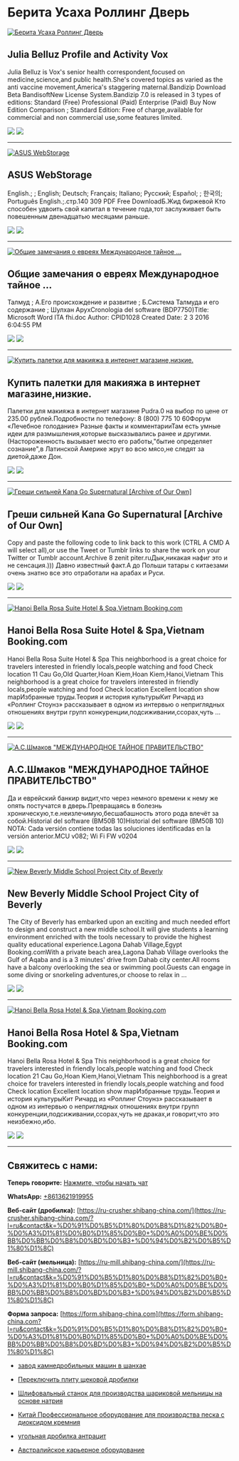 # Берита Усаха Роллинг Дверь

<a href="https://swt.shibang-china.com/?l=ru&img&k=%D0%91%D0%B5%D1%80%D0%B8%D1%82%D0%B0+%D0%A3%D1%81%D0%B0%D1%85%D0%B0+%D0%A0%D0%BE%D0%BB%D0%BB%D0%B8%D0%BD%D0%B3+%D0%94%D0%B2%D0%B5%D1%80%D1%8C" target="_blank">![Берита Усаха Роллинг Дверь](http://static.shibang-china.com/all-800x300/1334.jpg)</a>

## Julia Belluz Profile and Activity Vox
Julia Belluz is Vox's senior health correspondent,focused on medicine,science,and public health.She's covered topics as varied as the anti vaccine movement,America's staggering maternal.Bandizip Download Beta BandisoftNew License System.Bandizip 7.0 is released in 3 types of editions: Standard (Free) Professional (Paid) Enterprise (Paid) Buy Now Edition Comparison ; Standard Edition: Free of charge,available for commercial and non commercial use,some features limited.


<a href="https://whatsapp.shibangsoft.com/WhatsApp.php" target="_blank" title="WhatsApp">![](http://static.shibang-china.com/icon/whatsapp.png)</a> <a href="https://swt.shibang-china.com/?l=ru&icon&k=%D0%91%D0%B5%D1%80%D0%B8%D1%82%D0%B0+%D0%A3%D1%81%D0%B0%D1%85%D0%B0+%D0%A0%D0%BE%D0%BB%D0%BB%D0%B8%D0%BD%D0%B3+%D0%94%D0%B2%D0%B5%D1%80%D1%8C" target="_blank">![](http://static.shibang-china.com/icon/chat-ru.png)</a>

---

<a href="https://swt.shibang-china.com/?l=ru&img&k=%D0%91%D0%B5%D1%80%D0%B8%D1%82%D0%B0+%D0%A3%D1%81%D0%B0%D1%85%D0%B0+%D0%A0%D0%BE%D0%BB%D0%BB%D0%B8%D0%BD%D0%B3+%D0%94%D0%B2%D0%B5%D1%80%D1%8C" target="_blank">![ASUS WebStorage](http://static.shibang-china.com/all-800x300/157.jpg)</a>

## ASUS WebStorage
English.; ; English; Deutsch; Français; Italiano; Pусский; Español; ; 한국의; Português English.;.стр.140 309 PDF Free DownloadБ.Жид биржевой Кто способен удвоить свой капитал в течение года,тот заслуживает быть повешенным двенадцатью месяцами раньше.


<a href="https://whatsapp.shibangsoft.com/WhatsApp.php" target="_blank" title="WhatsApp">![](http://static.shibang-china.com/icon/whatsapp.png)</a> <a href="https://swt.shibang-china.com/?l=ru&icon&k=%D0%91%D0%B5%D1%80%D0%B8%D1%82%D0%B0+%D0%A3%D1%81%D0%B0%D1%85%D0%B0+%D0%A0%D0%BE%D0%BB%D0%BB%D0%B8%D0%BD%D0%B3+%D0%94%D0%B2%D0%B5%D1%80%D1%8C" target="_blank">![](http://static.shibang-china.com/icon/chat-ru.png)</a>

---

<a href="https://swt.shibang-china.com/?l=ru&img&k=%D0%91%D0%B5%D1%80%D0%B8%D1%82%D0%B0+%D0%A3%D1%81%D0%B0%D1%85%D0%B0+%D0%A0%D0%BE%D0%BB%D0%BB%D0%B8%D0%BD%D0%B3+%D0%94%D0%B2%D0%B5%D1%80%D1%8C" target="_blank">![Общие замечания о евреях Международное тайное …](http://static.shibang-china.com/all-800x300/951.jpg)</a>

## Общие замечания о евреях Международное тайное …
Талмуд ; А.Его происхождение и развитие ; Б.Система Талмуда и его содержание ; Шулхан АрухCronologia del software (BDP7750)Title: Microsoft Word ITA fhi.doc Author: CPID1028 Created Date: 2 3 2016 6:04:55 PM


<a href="https://whatsapp.shibangsoft.com/WhatsApp.php" target="_blank" title="WhatsApp">![](http://static.shibang-china.com/icon/whatsapp.png)</a> <a href="https://swt.shibang-china.com/?l=ru&icon&k=%D0%91%D0%B5%D1%80%D0%B8%D1%82%D0%B0+%D0%A3%D1%81%D0%B0%D1%85%D0%B0+%D0%A0%D0%BE%D0%BB%D0%BB%D0%B8%D0%BD%D0%B3+%D0%94%D0%B2%D0%B5%D1%80%D1%8C" target="_blank">![](http://static.shibang-china.com/icon/chat-ru.png)</a>

---

<a href="https://swt.shibang-china.com/?l=ru&img&k=%D0%91%D0%B5%D1%80%D0%B8%D1%82%D0%B0+%D0%A3%D1%81%D0%B0%D1%85%D0%B0+%D0%A0%D0%BE%D0%BB%D0%BB%D0%B8%D0%BD%D0%B3+%D0%94%D0%B2%D0%B5%D1%80%D1%8C" target="_blank">![Купить палетки для макияжа в интернет магазине,низкие.](http://static.shibang-china.com/all-800x300/113.jpg)</a>

## Купить палетки для макияжа в интернет магазине,низкие.
Палетки для макияжа в интернет магазине Pudra.0 на выбор по цене от 235.00 рублей.Подробности по телефону: 8 (800) 775 10 60Форум «Лечебное голодание» Разные факты и комментарииТам есть умные идеи для размышления,которые высказывались ранее и другими.(Настороженность вызывает место его работы,"бытие определяет сознание",в Латинской Америке жрут во всю мясо,не следят за диетой,даже Дон.


<a href="https://whatsapp.shibangsoft.com/WhatsApp.php" target="_blank" title="WhatsApp">![](http://static.shibang-china.com/icon/whatsapp.png)</a> <a href="https://swt.shibang-china.com/?l=ru&icon&k=%D0%91%D0%B5%D1%80%D0%B8%D1%82%D0%B0+%D0%A3%D1%81%D0%B0%D1%85%D0%B0+%D0%A0%D0%BE%D0%BB%D0%BB%D0%B8%D0%BD%D0%B3+%D0%94%D0%B2%D0%B5%D1%80%D1%8C" target="_blank">![](http://static.shibang-china.com/icon/chat-ru.png)</a>

---

<a href="https://swt.shibang-china.com/?l=ru&img&k=%D0%91%D0%B5%D1%80%D0%B8%D1%82%D0%B0+%D0%A3%D1%81%D0%B0%D1%85%D0%B0+%D0%A0%D0%BE%D0%BB%D0%BB%D0%B8%D0%BD%D0%B3+%D0%94%D0%B2%D0%B5%D1%80%D1%8C" target="_blank">![Греши сильней Kana Go Supernatural [Archive of Our Own]](http://static.shibang-china.com/all-800x300/1209.jpg)</a>

## Греши сильней Kana Go Supernatural [Archive of Our Own]
Copy and paste the following code to link back to this work (CTRL A CMD A will select all),or use the Tweet or Tumblr links to share the work on your Twitter or Tumblr account.Archive 8 zenit piter.ruДык,никакая нафиг это и не сенсация.))) Давно известный факт.А до Польши татары с китаезами очень знатно все это отработали на арабах и Руси.


<a href="https://whatsapp.shibangsoft.com/WhatsApp.php" target="_blank" title="WhatsApp">![](http://static.shibang-china.com/icon/whatsapp.png)</a> <a href="https://swt.shibang-china.com/?l=ru&icon&k=%D0%91%D0%B5%D1%80%D0%B8%D1%82%D0%B0+%D0%A3%D1%81%D0%B0%D1%85%D0%B0+%D0%A0%D0%BE%D0%BB%D0%BB%D0%B8%D0%BD%D0%B3+%D0%94%D0%B2%D0%B5%D1%80%D1%8C" target="_blank">![](http://static.shibang-china.com/icon/chat-ru.png)</a>

---

<a href="https://swt.shibang-china.com/?l=ru&img&k=%D0%91%D0%B5%D1%80%D0%B8%D1%82%D0%B0+%D0%A3%D1%81%D0%B0%D1%85%D0%B0+%D0%A0%D0%BE%D0%BB%D0%BB%D0%B8%D0%BD%D0%B3+%D0%94%D0%B2%D0%B5%D1%80%D1%8C" target="_blank">![Hanoi Bella Rosa Suite Hotel & Spa,Vietnam Booking.com](http://static.shibang-china.com/all-800x300/1372.jpg)</a>

## Hanoi Bella Rosa Suite Hotel & Spa,Vietnam Booking.com
Hanoi Bella Rosa Suite Hotel & Spa This neighborhood is a great choice for travelers interested in friendly locals,people watching and food Check location 11 Cau Go,Old Quarter,Hoan Kiem,Hoan Kiem,Hanoi,Vietnam This neighborhood is a great choice for travelers interested in friendly locals,people watching and food Check location Excellent location show mapИзбранные труды.Теория и история культурыКит Ричард из «Роллинг Стоунз» рассказывает в одном из интервью о неприглядных отношениях внутри групп конкуренции,подсиживании,ссорах,чуть …


<a href="https://whatsapp.shibangsoft.com/WhatsApp.php" target="_blank" title="WhatsApp">![](http://static.shibang-china.com/icon/whatsapp.png)</a> <a href="https://swt.shibang-china.com/?l=ru&icon&k=%D0%91%D0%B5%D1%80%D0%B8%D1%82%D0%B0+%D0%A3%D1%81%D0%B0%D1%85%D0%B0+%D0%A0%D0%BE%D0%BB%D0%BB%D0%B8%D0%BD%D0%B3+%D0%94%D0%B2%D0%B5%D1%80%D1%8C" target="_blank">![](http://static.shibang-china.com/icon/chat-ru.png)</a>

---

<a href="https://swt.shibang-china.com/?l=ru&img&k=%D0%91%D0%B5%D1%80%D0%B8%D1%82%D0%B0+%D0%A3%D1%81%D0%B0%D1%85%D0%B0+%D0%A0%D0%BE%D0%BB%D0%BB%D0%B8%D0%BD%D0%B3+%D0%94%D0%B2%D0%B5%D1%80%D1%8C" target="_blank">![А.С.Шмаков "МЕЖДУНАРОДНОЕ ТАЙНОЕ ПРАВИТЕЛЬСТВО"](http://static.shibang-china.com/all-800x300/843.jpg)</a>

## А.С.Шмаков "МЕЖДУНАРОДНОЕ ТАЙНОЕ ПРАВИТЕЛЬСТВО"
Да и еврейский банкир видит,что через немного времени к нему же опять постучатся в дверь.Превращаясь в болезнь хроническую,т.е.неизлечимую,бесшабашность этого рода влечёт за собой.Historial del software (BM50B 10)Historial del software (BM50B 10) NOTA: Cada versión contiene todas las soluciones identificadas en la versión anterior.MCU v082; Wi Fi FW v0204


<a href="https://whatsapp.shibangsoft.com/WhatsApp.php" target="_blank" title="WhatsApp">![](http://static.shibang-china.com/icon/whatsapp.png)</a> <a href="https://swt.shibang-china.com/?l=ru&icon&k=%D0%91%D0%B5%D1%80%D0%B8%D1%82%D0%B0+%D0%A3%D1%81%D0%B0%D1%85%D0%B0+%D0%A0%D0%BE%D0%BB%D0%BB%D0%B8%D0%BD%D0%B3+%D0%94%D0%B2%D0%B5%D1%80%D1%8C" target="_blank">![](http://static.shibang-china.com/icon/chat-ru.png)</a>

---

<a href="https://swt.shibang-china.com/?l=ru&img&k=%D0%91%D0%B5%D1%80%D0%B8%D1%82%D0%B0+%D0%A3%D1%81%D0%B0%D1%85%D0%B0+%D0%A0%D0%BE%D0%BB%D0%BB%D0%B8%D0%BD%D0%B3+%D0%94%D0%B2%D0%B5%D1%80%D1%8C" target="_blank">![New Beverly Middle School Project City of Beverly](http://static.shibang-china.com/all-800x300/1429.jpg)</a>

## New Beverly Middle School Project City of Beverly
The City of Beverly has embarked upon an exciting and much needed effort to design and construct a new middle school.It will give students a learning environment enriched with the tools necessary to provide the highest quality educational experience.Lagona Dahab Village,Egypt Booking.comWith a private beach area,Lagona Dahab Village overlooks the Gulf of Aqaba and is a 3 minutes' drive from Dahab city center.All rooms have a balcony overlooking the sea or swimming pool.Guests can engage in some diving or snorkeling adventures,or choose to relax in …


<a href="https://whatsapp.shibangsoft.com/WhatsApp.php" target="_blank" title="WhatsApp">![](http://static.shibang-china.com/icon/whatsapp.png)</a> <a href="https://swt.shibang-china.com/?l=ru&icon&k=%D0%91%D0%B5%D1%80%D0%B8%D1%82%D0%B0+%D0%A3%D1%81%D0%B0%D1%85%D0%B0+%D0%A0%D0%BE%D0%BB%D0%BB%D0%B8%D0%BD%D0%B3+%D0%94%D0%B2%D0%B5%D1%80%D1%8C" target="_blank">![](http://static.shibang-china.com/icon/chat-ru.png)</a>

---

<a href="https://swt.shibang-china.com/?l=ru&img&k=%D0%91%D0%B5%D1%80%D0%B8%D1%82%D0%B0+%D0%A3%D1%81%D0%B0%D1%85%D0%B0+%D0%A0%D0%BE%D0%BB%D0%BB%D0%B8%D0%BD%D0%B3+%D0%94%D0%B2%D0%B5%D1%80%D1%8C" target="_blank">![Hanoi Bella Rosa Hotel & Spa,Vietnam Booking.com](http://static.shibang-china.com/all-800x300/5.jpg)</a>

## Hanoi Bella Rosa Hotel & Spa,Vietnam Booking.com
Hanoi Bella Rosa Hotel & Spa This neighborhood is a great choice for travelers interested in friendly locals,people watching and food Check location 21 Cau Go,Hoan Kiem,Hanoi,Vietnam This neighborhood is a great choice for travelers interested in friendly locals,people watching and food Check location Excellent location show mapИзбранные труды.Теория и история культурыКит Ричард из «Роллинг Стоунз» рассказывает в одном из интервью о неприглядных отношениях внутри групп конкуренции,подсиживании,ссорах,чуть не драках,и говорит,что это неизбежно,ибо.


<a href="https://whatsapp.shibangsoft.com/WhatsApp.php" target="_blank" title="WhatsApp">![](http://static.shibang-china.com/icon/whatsapp.png)</a> <a href="https://swt.shibang-china.com/?l=ru&icon&k=%D0%91%D0%B5%D1%80%D0%B8%D1%82%D0%B0+%D0%A3%D1%81%D0%B0%D1%85%D0%B0+%D0%A0%D0%BE%D0%BB%D0%BB%D0%B8%D0%BD%D0%B3+%D0%94%D0%B2%D0%B5%D1%80%D1%8C" target="_blank">![](http://static.shibang-china.com/icon/chat-ru.png)</a>

---
## Свяжитесь с нами:

**Теперь говорите:** [Нажмите, чтобы начать чат](https://swt.shibang-china.com?l=ru&contact&k=%D0%91%D0%B5%D1%80%D0%B8%D1%82%D0%B0+%D0%A3%D1%81%D0%B0%D1%85%D0%B0+%D0%A0%D0%BE%D0%BB%D0%BB%D0%B8%D0%BD%D0%B3+%D0%94%D0%B2%D0%B5%D1%80%D1%8C)

**WhatsApp:**  [+8613621919955](https://whatsapp.shibangsoft.com/WhatsApp.php)

**Веб-сайт (дробилка):** [https://ru-crusher.shibang-china.com/](https://ru-crusher.shibang-china.com/?l=ru&contact&k=%D0%91%D0%B5%D1%80%D0%B8%D1%82%D0%B0+%D0%A3%D1%81%D0%B0%D1%85%D0%B0+%D0%A0%D0%BE%D0%BB%D0%BB%D0%B8%D0%BD%D0%B3+%D0%94%D0%B2%D0%B5%D1%80%D1%8C)

**Веб-сайт (мельница):** [https://ru-mill.shibang-china.com/](https://ru-mill.shibang-china.com/?l=ru&contact&k=%D0%91%D0%B5%D1%80%D0%B8%D1%82%D0%B0+%D0%A3%D1%81%D0%B0%D1%85%D0%B0+%D0%A0%D0%BE%D0%BB%D0%BB%D0%B8%D0%BD%D0%B3+%D0%94%D0%B2%D0%B5%D1%80%D1%8C)

**Форма запроса:** [https://form.shibang-china.com](https://form.shibang-china.com?l=ru&contact&k=%D0%91%D0%B5%D1%80%D0%B8%D1%82%D0%B0+%D0%A3%D1%81%D0%B0%D1%85%D0%B0+%D0%A0%D0%BE%D0%BB%D0%BB%D0%B8%D0%BD%D0%B3+%D0%94%D0%B2%D0%B5%D1%80%D1%8C)

* [завод камнедробильных машин в шанхае](../16/%D0%B7%D0%B0%D0%B2%D0%BE%D0%B4%20%D0%BA%D0%B0%D0%BC%D0%BD%D0%B5%D0%B4%D1%80%D0%BE%D0%B1%D0%B8%D0%BB%D1%8C%D0%BD%D1%8B%D1%85%20%D0%BC%D0%B0%D1%88%D0%B8%D0%BD%20%D0%B2%20%D1%88%D0%B0%D0%BD%D1%85%D0%B0%D0%B5.md)

* [Переключить плиту щековой дробилки](../19/%D0%9F%D0%B5%D1%80%D0%B5%D0%BA%D0%BB%D1%8E%D1%87%D0%B8%D1%82%D1%8C%20%D0%BF%D0%BB%D0%B8%D1%82%D1%83%20%D1%89%D0%B5%D0%BA%D0%BE%D0%B2%D0%BE%D0%B9%20%D0%B4%D1%80%D0%BE%D0%B1%D0%B8%D0%BB%D0%BA%D0%B8.md)

* [Шлифовальный станок для производства шариковой мельницы на основе натрия](../19/%D0%A8%D0%BB%D0%B8%D1%84%D0%BE%D0%B2%D0%B0%D0%BB%D1%8C%D0%BD%D1%8B%D0%B9%20%D1%81%D1%82%D0%B0%D0%BD%D0%BE%D0%BA%20%D0%B4%D0%BB%D1%8F%20%D0%BF%D1%80%D0%BE%D0%B8%D0%B7%D0%B2%D0%BE%D0%B4%D1%81%D1%82%D0%B2%D0%B0%20%D1%88%D0%B0%D1%80%D0%B8%D0%BA%D0%BE%D0%B2%D0%BE%D0%B9%20%D0%BC%D0%B5%D0%BB%D1%8C%D0%BD%D0%B8%D1%86%D1%8B%20%D0%BD%D0%B0%20%D0%BE%D1%81%D0%BD%D0%BE%D0%B2%D0%B5%20%D0%BD%D0%B0%D1%82%D1%80%D0%B8%D1%8F.md)

* [Китай Профессиональное оборудование для производства песка с диоксидом кремния](../19/%D0%9A%D0%B8%D1%82%D0%B0%D0%B9%20%D0%9F%D1%80%D0%BE%D1%84%D0%B5%D1%81%D1%81%D0%B8%D0%BE%D0%BD%D0%B0%D0%BB%D1%8C%D0%BD%D0%BE%D0%B5%20%D0%BE%D0%B1%D0%BE%D1%80%D1%83%D0%B4%D0%BE%D0%B2%D0%B0%D0%BD%D0%B8%D0%B5%20%D0%B4%D0%BB%D1%8F%20%D0%BF%D1%80%D0%BE%D0%B8%D0%B7%D0%B2%D0%BE%D0%B4%D1%81%D1%82%D0%B2%D0%B0%20%D0%BF%D0%B5%D1%81%D0%BA%D0%B0%20%D1%81%20%D0%B4%D0%B8%D0%BE%D0%BA%D1%81%D0%B8%D0%B4%D0%BE%D0%BC%20%D0%BA%D1%80%D0%B5%D0%BC%D0%BD%D0%B8%D1%8F.md)

* [угольная дробилка антрацит](../16/%D1%83%D0%B3%D0%BE%D0%BB%D1%8C%D0%BD%D0%B0%D1%8F%20%D0%B4%D1%80%D0%BE%D0%B1%D0%B8%D0%BB%D0%BA%D0%B0%20%D0%B0%D0%BD%D1%82%D1%80%D0%B0%D1%86%D0%B8%D1%82.md)

* [Австралийское карьерное оборудование](../20/%D0%90%D0%B2%D1%81%D1%82%D1%80%D0%B0%D0%BB%D0%B8%D0%B9%D1%81%D0%BA%D0%BE%D0%B5%20%D0%BA%D0%B0%D1%80%D1%8C%D0%B5%D1%80%D0%BD%D0%BE%D0%B5%20%D0%BE%D0%B1%D0%BE%D1%80%D1%83%D0%B4%D0%BE%D0%B2%D0%B0%D0%BD%D0%B8%D0%B5.md)